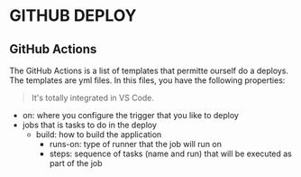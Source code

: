 # GITHUB DEPLOY

## GitHub Actions

The GitHub Actions is a list of templates that permitte ourself do a deploys. The templates are yml files. In this files, you have the following properties:

> It's totally integrated in VS Code.

+ on: where you configure the trigger that you like to deploy
+ jobs that is tasks to do in the deploy
    + build: how to build the application
        + runs-on: type of runner that the job will run on
        + steps: sequence of tasks (name and run) that will be executed as part of the job





